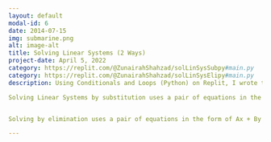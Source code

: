 ```yaml
---
layout: default
modal-id: 6
date: 2014-07-15
img: submarine.png
alt: image-alt
title: Solving Linear Systems (2 Ways)
project-date: April 5, 2022
category: https://replit.com/@ZunairahShahzad/solLinSysSubpy#main.py
category: https://replit.com/@ZunairahShahzad/solLinSysElipy#main.py
description: Using Conditionals and Loops (Python) on Replit, I wrote two different programs to solve a linear system. One program solves by using substitution and the other solves by elimination. 

Solving Linear Systems by substitution uses a pair of equations in the form of y = Ax + B and y = Cx + D. The program displays a welcome message and prompts the user to enter values of A, B, C and D which can be any four numbers. Using the algorithm and the substitution method, the program outputs whether the system of linear equations has a single solution (and if so, which one), no solutions (parallel lines), or infinite solutions (same line).


Solving by elimination uses a pair of equations in the form of Ax + By = C and Dx + Ey = F. The program displays a welcome message and prompts the user to enter the values of A, B, C, D, E, and F which can be any six numbers. Using an algorithm and the elimination method, the program outputs whether the system of linear equations has a single solution, no solution (parallel lines) or infinite solution (same line).

---
```

